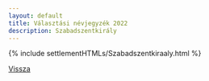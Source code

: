 ```yaml
---
layout: default
title: Választási névjegyzék 2022
description: Szabadszentkirály
---
```


{% include settlementHTMLs/Szabadszentkiraaly.html %}

[Vissza](../)